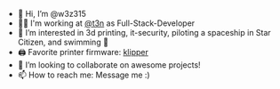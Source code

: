- 👋 Hi, I’m @w3z315
- 👨‍💻 I'm working at [@t3n](https://github.com/t3n) as Full-Stack-Developer
- 👀 I’m interested in 3d printing, it-security, piloting a spaceship in Star Citizen, and swimming 🌊
- 🖨 Favorite printer firmware: [klipper](https://github.com/Klipper3d/klipper)
- 💞️ I’m looking to collaborate on awesome projects!
- 📫 How to reach me: Message me :)

<!---
w3z315/w3z315 is a ✨ special ✨ repository because its `README.md` (this file) appears on your GitHub profile.
You can click the Preview link to take a look at your changes.
--->
